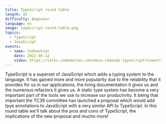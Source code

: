 ```yaml
---
title: TypeScript round table
length: 45
difficulty: Beginner
language: es
image: typescript-round-table.png
topics:
  - TypeScript
  - JavaScript
events:
  - name: Codemotion
    date: 2022-05-12
    video: https://talks.codemotion.com/mesa-redonda-typescript?view=true
---
```


TypeScript is a superset of JavaScript which adds a typing system to the language. It has gained more and more popularity due to the reliability that it provides for us in our applications, the living documentation it gives us and the numerous refactors it gives us. A static type system has become a very important part of the tools we use to increase our productivity. It being that important the TC39 committee has launched a proposal which would add tpye annotations to JavaScript with a very similar API to TypeScript. In this round table we'll talk about the pros and cons of TypeScript, the implications of the new proposal and mucho more!
